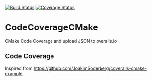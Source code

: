 [![Build Status](https://travis-ci.org/gangliao/CodeCoverageCMake.svg?branch=master)](https://travis-ci.org/gangliao/CodeCoverageCMake)
[![Coverage Status](https://coveralls.io/repos/github/gangliao/CodeCoverageCMake/badge.svg)](https://coveralls.io/github/gangliao/CodeCoverageCMake)
# CodeCoverageCMake
CMake Code Coverage and upload JSON to overalls.io

## Code Coverage
Inspired from https://github.com/JoakimSoderberg/coveralls-cmake-example.

